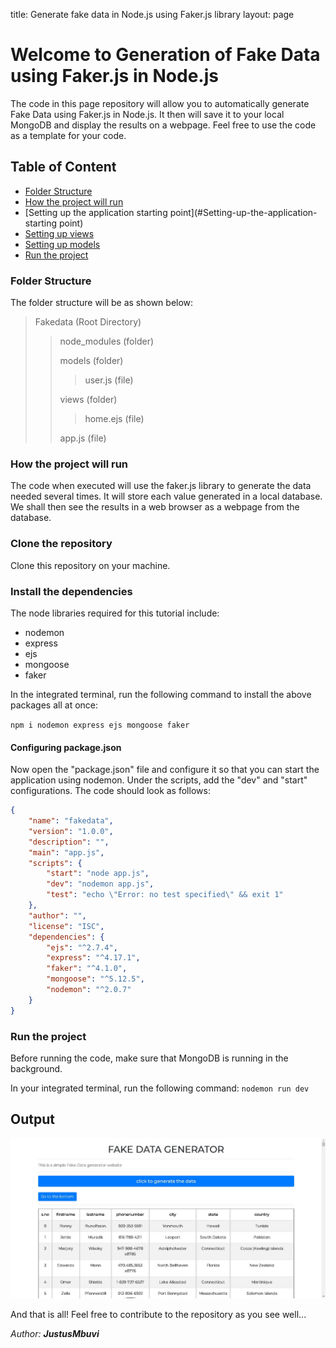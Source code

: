 title: Generate fake data in Node.js using Faker.js library
layout: page

# Welcome to Generation of Fake Data using Faker.js in Node.js

The code in this page repository will allow you to automatically generate Fake Data using Faker.js in Node.js. It then will save it to your local MongoDB and display the results on a webpage.
Feel free to use the code as a template for your code.

## Table of Content

- [Folder Structure](#Folder-Structure)
- [How the project will run](#How-the-project-will-run)
- [Setting up the application starting point](#Setting-up-the-application-starting point)
- [Setting up views](#Setting-up-views)
- [Setting up models](#Setting-up-models)
- [Run the project](#Run-the-project)

### Folder Structure

The folder structure will be as shown below:

> Fakedata (Root Directory)
>
> > node_modules (folder)
> >
> > models (folder)
> > > user.js (file)
> >
> > views (folder)
> > > home.ejs (file)
> >
> >
> > app.js (file)
> > 

### How the project will run

The code when executed will use the faker.js library to generate the data needed several times. It will store each value generated in a local database. We shall then see the results in a web browser as a webpage from the database.

### Clone the repository

Clone this repository on your machine.

### Install the dependencies

The node libraries required for this tutorial include:

- nodemon
- express
- ejs
- mongoose
- faker

In the integrated terminal, run the following command to install the above packages all at once:

`
npm i nodemon express ejs mongoose faker
`
#### Configuring package.json

Now open the "package.json" file and configure it so that you can start the application using nodemon. Under the scripts, add the "dev" and "start" configurations. The code should look as follows:

```json
{
    "name": "fakedata",
    "version": "1.0.0",
    "description": "",
    "main": "app.js",
    "scripts": {
        "start": "node app.js",
        "dev": "nodemon app.js",
        "test": "echo \"Error: no test specified\" && exit 1"
    },
    "author": "",
    "license": "ISC",
    "dependencies": {
        "ejs": "^2.7.4",
        "express": "^4.17.1",
        "faker": "^4.1.0",
        "mongoose": "^5.12.5",
        "nodemon": "^2.0.7"
    }
}
```

### Run the project

Before running the code, make sure that MongoDB is running in the background.

In your integrated terminal, run the following command:
`
nodemon run dev
`

## Output
![Main Webpage](fakedata-home.ejs-webpage.png?raw=true "Results Webpage")

And that is all!
Feel free to contribute to the repository as you see well...

_Author: **JustusMbuvi**_
